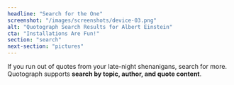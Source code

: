 ```yaml
---
headline: "Search for the One"
screenshot: "/images/screenshots/device-03.png"
alt: "Quotograph Search Results for Albert Einstein"
cta: "Installations Are Fun!"
section: "search"
next-section: "pictures"
---
```

If you run out of quotes from your late-night shenanigans, search for more. Quotograph supports **search by topic, author, and quote content**.